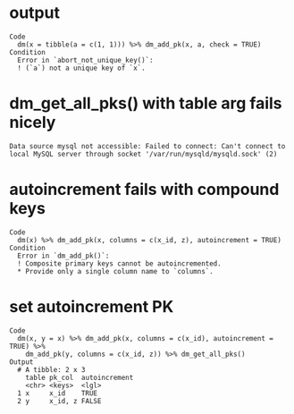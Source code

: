 # output

    Code
      dm(x = tibble(a = c(1, 1))) %>% dm_add_pk(x, a, check = TRUE)
    Condition
      Error in `abort_not_unique_key()`:
      ! (`a`) not a unique key of `x`.

# dm_get_all_pks() with table arg fails nicely

    Data source mysql not accessible: Failed to connect: Can't connect to local MySQL server through socket '/var/run/mysqld/mysqld.sock' (2)

# autoincrement fails with compound keys

    Code
      dm(x) %>% dm_add_pk(x, columns = c(x_id, z), autoincrement = TRUE)
    Condition
      Error in `dm_add_pk()`:
      ! Composite primary keys cannot be autoincremented.
      * Provide only a single column name to `columns`.

# set autoincrement PK

    Code
      dm(x, y = x) %>% dm_add_pk(x, columns = c(x_id), autoincrement = TRUE) %>%
        dm_add_pk(y, columns = c(x_id, z)) %>% dm_get_all_pks()
    Output
      # A tibble: 2 x 3
        table pk_col  autoincrement
        <chr> <keys>  <lgl>        
      1 x     x_id    TRUE         
      2 y     x_id, z FALSE        

